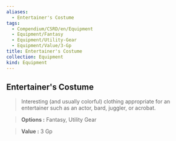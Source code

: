```yaml
---
aliases:
  - Entertainer's Costume
tags:
  - Compendium/CSRD/en/Equipment
  - Equipment/Fantasy
  - Equipment/Utility-Gear
  - Equipment/Value/3-Gp
title: Entertainer's Costume
collection: Equipment
kind: Equipment
---
```

## Entertainer's Costume    
    
>Interesting (and usually colorful) clothing appropriate for an entertainer such as an actor, bard, juggler, or acrobat.    
> **Options :** Fantasy, Utility Gear    
> **Value :** 3 Gp